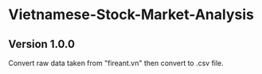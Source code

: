 # Vietnamese-Stock-Market-Analysis
## Version 1.0.0
Convert raw data taken from "fireant.vn" then convert to .csv file.
